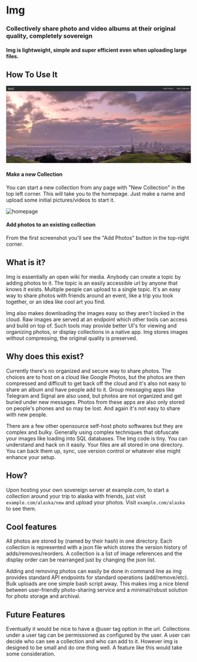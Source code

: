 # Img

### Collectively share photo and video albums at their original quality, completely sovereign

#### Img is lightweight, simple and super efficient even when uploading large files.

## How To Use It
![topic screenshot](https://github.com/jaybutera/img/blob/master/static/testimg.png)
#### Make a new Collection
You can start a new collection from any page with "New Collection" in the top left corner. This will take you to the homepage. Just make a name and upload some initial pictures/videos to start it.

![homepage](https://github.com/jaybutera/img/assets/2101658/55f04e3e-b444-4924-9d93-7f48fc463544)

#### Add photos to an existing collection
From the first screenshot you'll see the "Add Photos" button in the top-right corner.

## What is it?
Img is essentially an open wiki for media. Anybody can create a topic by adding photos to it. The topic is an easily accessible url by anyone that knows it exists. Multiple people can upload to a single topic. It's an easy way to share photos with friends around an event, like a trip you took together, or an idea like cool art you find.

Img also makes downloading the images easy so they aren't locked in the cloud. Raw images are served at an endpoint which other tools can access and build on top of. Such tools may provide better UI's for viewing and organizing photos, or display collections in a native app. Img stores images without compressing, the original quality is preserved.

## Why does this exist?
Currently there's no organized and secure way to share photos. The choices are to host on a cloud like Google Photos, but the photos are then compressed and difficult to get back off the cloud and it's also not easy to share an album and have people add to it. Group messaging apps like Telegram and Signal are also used, but photos are not organized and get buried under new messages. Photos from these apps are also only stored on people's phones and so may be lost. And again it's not easy to share with new people.

There are a few other opensource self-host photo softwares but they are complex and bulky. Generally using complex techniques that obfuscate your images like loading into SQL databases. The Img code is tiny. You can understand and hack on it easily. Your files are all stored in one directory. You can back them up, sync, use version control or whatever else might enhance your setup.

## How?
Upon hosting your own sovereign server at example.com, to start a collection around your trip to alaska with friends, just visit `example.com/alaska/new` and upload your photos. Visit `example.com/alaska` to see them.

## Cool features
All photos are stored by (named by their hash) in one directory. Each collection is represented with a json file which stores the version history of adds/removes/reorders. A collection is a list of image references and the display order can be rearranged just by changing the json list.

Adding and removing photos can easily be done in command line as img provides standard API endpoints for standard operations (add/remove/etc). Bulk uploads are one simple bash script away. This makes img a nice blend between user-friendly photo-sharing service and a minimal/robust solution for photo storage and archival.

## Future Features
Eventually it would be nice to have a @user tag option in the url. Collections under a user tag can be permissioned as configured by the user. A user can decide who can see a collection and who can add to it. However img is designed to be small and do one thing well. A feature like this would take some consideration.
